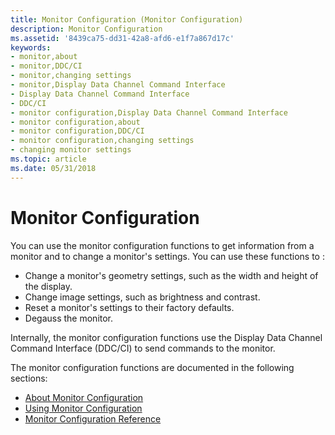 ```yaml
---
title: Monitor Configuration (Monitor Configuration)
description: Monitor Configuration
ms.assetid: '8439ca75-dd31-42a8-afd6-e1f7a867d17c'
keywords:
- monitor,about
- monitor,DDC/CI
- monitor,changing settings
- monitor,Display Data Channel Command Interface
- Display Data Channel Command Interface
- DDC/CI
- monitor configuration,Display Data Channel Command Interface
- monitor configuration,about
- monitor configuration,DDC/CI
- monitor configuration,changing settings
- changing monitor settings
ms.topic: article
ms.date: 05/31/2018
---
```


# Monitor Configuration

You can use the monitor configuration functions to get information from a monitor and to change a monitor's settings. You can use these functions to :

-   Change a monitor's geometry settings, such as the width and height of the display.
-   Change image settings, such as brightness and contrast.
-   Reset a monitor's settings to their factory defaults.
-   Degauss the monitor.

Internally, the monitor configuration functions use the Display Data Channel Command Interface (DDC/CI) to send commands to the monitor.

The monitor configuration functions are documented in the following sections:

-   [About Monitor Configuration](about-monitor-configuration.md)
-   [Using Monitor Configuration](using-monitor-configuration.md)
-   [Monitor Configuration Reference](monitor-configuration-reference.md)

 

 




